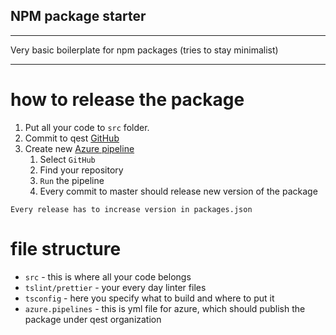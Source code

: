 ## NPM package starter

---

Very basic boilerplate for npm packages (tries to stay minimalist)

---

# how to release the package

1. Put all your code to `src` folder.
2. Commit to qest [GitHub](https://github.com/qest-cz?type=source)
3. Create new [Azure pipeline](https://dev.azure.com/qest/Qest/_apps/hub/ms.vss-build-web.ci-designer-hub)
   1. Select `GitHub`
   2. Find your repository
   3. `Run` the pipeline
   4. Every commit to master should release new version of the package

```
Every release has to increase version in packages.json
```

# file structure

- `src` - this is where all your code belongs
- `tslint/prettier` - your every day linter files
- `tsconfig` - here you specify what to build and where to put it
- `azure.pipelines` - this is yml file for azure, which should publish the package under qest organization

